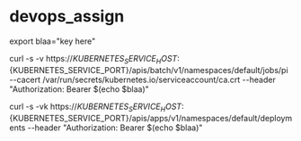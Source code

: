 # devops_assign

export blaa="key here"

curl -s -v https://${KUBERNETES_SERVICE_HOST}:${KUBERNETES_SERVICE_PORT}/apis/batch/v1/namespaces/default/jobs/pi --cacert /var/run/secrets/kubernetes.io/serviceaccount/ca.crt --header "Authorization: Bearer $(echo $blaa)"

curl -s -vk https://${KUBERNETES_SERVICE_HOST}:${KUBERNETES_SERVICE_PORT}/apis/apps/v1/namespaces/default/deployments --header "Authorization: Bearer $(echo $blaa)"
